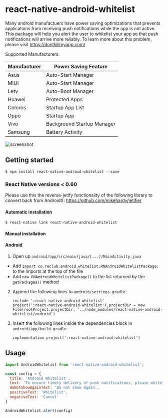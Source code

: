 
# react-native-android-whitelist
Many android manufactuers have power saving optimizations that prevents applications from receiving push notifications while the app is not active.  This package will help you alert the user to whitelist your app so that push notifications will arrive more reliably.  To learn more about this problem, please visit https://dontkillmyapp.com/

Supported Manufacturers:

| Manufacturer 	| Power Saving Feature       	|
|--------------	|----------------------------	|
| Asus         	| Auto-Start Manager         	|
| MIUI         	| Auto-Start Manager         	|
| Letv         	| Auto-Boot Manager          	|
| Huawei       	| Protected Apps             	|
| Coloros      	| Startup App List           	|
| Oppo         	| Startup App                	|
| Vivo         	| Background Startup Manager 	|
| Samsung      	| Battery Activity           	|

![screenshot](https://i.imgur.com/NJSqyrg.png)

## Getting started

`$ npm install react-native-android-whitelist --save`

### React Native versions < 0.60

Please use this the reverse-jetify functionality of the following library to convert back from AndroidX:
https://github.com/mikehardy/jetifier

#### Automatic installation

`$ react-native link react-native-android-whitelist`

#### Manual installation

#### Android

1. Open up `android/app/src/main/java/[...]/MainActivity.java`
  - Add `import co.reclub.android.whitelist.RNAndroidWhitelistPackage;` to the imports at the top of the file
  - Add `new RNAndroidWhitelistPackage()` to the list returned by the `getPackages()` method
2. Append the following lines to `android/settings.gradle`:
  	```
  	include ':react-native-android-whitelist'
    project(':react-native-android-whitelist').projectDir = new File(rootProject.projectDir, '../node_modules/react-native-android-whitelist/android')
  	```
3. Insert the following lines inside the dependencies block in `android/app/build.gradle`:
  	```
    implementation project(':react-native-android-whitelist')
  	```

## Usage


```javascript
import AndroidWhitelist from 'react-native-android-whitelist';

const config = {
  title: 'Android Whitelist',
  text: 'To ensure timely delivery of push notifications, please whitelist our app.',
  doNotShowAgainText: 'Do not show again',
  positiveText: 'Whitelist',
  negativeText: 'Cancel'
}

AndroidWhitelist.alert(config)
```
  
